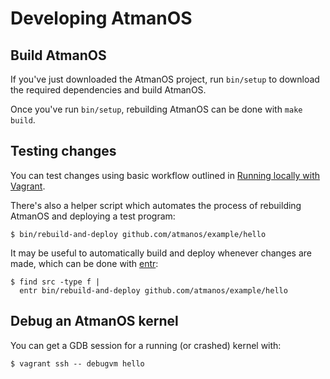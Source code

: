 # Developing AtmanOS

## Build AtmanOS

If you've just downloaded the AtmanOS project, run `bin/setup` to download the
required dependencies and build AtmanOS.

Once you've run `bin/setup`, rebuilding AtmanOS can be done with `make build`.

## Testing changes

You can test changes using basic workflow outlined in [Running locally with
Vagrant](./running-locally-with-vagrant.md).

There's also a helper script which automates the process of rebuilding AtmanOS
and deploying a test program:

```
$ bin/rebuild-and-deploy github.com/atmanos/example/hello
```

It may be useful to automatically build and deploy whenever changes are made,
which can be done with [entr](http://entrproject.org/):

```
$ find src -type f |
  entr bin/rebuild-and-deploy github.com/atmanos/example/hello
```

## Debug an AtmanOS kernel

You can get a GDB session for a running (or crashed) kernel with:

```
$ vagrant ssh -- debugvm hello
```

